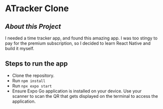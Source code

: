 # ATracker Clone

## _About this Project_

I needed a time tracker app, and found this amazing app. I was too stingy to pay for the premium subscription, so I decided to learn React Native and build it myself.

## Steps to run the app

-   Clone the repository.
-   Run <code>npm install</code>
-   Run <code>npx expo start</code>
-   Ensure Expo Go application is installed on your device. Use your scanner to scan the QR that gets displayed on the terminal to access the application.
